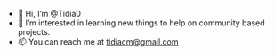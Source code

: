 - 👋 Hi, I’m @Tidia0
- 👀 I’m interested in learning new things to help on community based projects.
- 📫 You can reach me at tidiacm@gmail.com

<!---
Tidia0/Tidia0 is a ✨ special ✨ repository because its `README.md` (this file) appears on your GitHub profile.
You can click the Preview link to take a look at your changes.
--->
